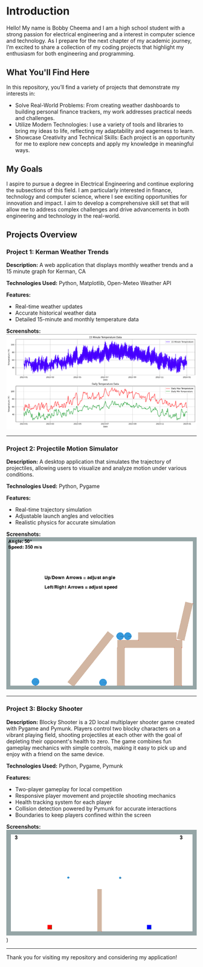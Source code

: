 # Introduction
Hello! My name is Bobby Cheema and I am a high school student with a strong passion for electrical engineering and a interest in computer science and technology. As I prepare for the next chapter of my academic journey, I’m excited to share a collection of my coding projects that highlight my enthusiasm for both engineering and programming.

## What You'll Find Here
In this repository, you’ll find a variety of projects that demonstrate my interests in:
- Solve Real-World Problems: From creating weather dashboards to building personal finance trackers, my work addresses practical needs and challenges.
- Utilize Modern Technologies: I use a variety of tools and libraries to bring my ideas to life, reflecting my adaptability and eagerness to learn.
- Showcase Creativity and Technical Skills: Each project is an opportunity for me to explore new concepts and apply my knowledge in meaningful ways.

## My Goals
I aspire to pursue a degree in Electrical Engineering and continue exploring the subsections of this field. I am particularly interested in finance, technology and computer science, where I see exciting opportunities for innovation and impact. I aim to develop a comprehensive skill set that will allow me to address complex challenges and drive advancements in both engineering and technology in the real-world.


## Projects Overview

### Project 1: Kerman Weather Trends

**Description:** A web application that displays monthly weather trends and a 15 minute graph for Kerman, CA 

**Technologies Used:** Python, Matplotlib, Open-Meteo Weather API

**Features:**
- Real-time weather updates
- Accurate historical weather data
- Detailed 15-minute and monthly temperature data

**Screenshots:**
![Weather Forecast](https://github.com/bobby-c01/projects-portfolio/raw/06ea79ab30a9bacf7b987fd6e54cc232c5a3e066/weather-forecast.png)

---

### Project 2: Projectile Motion Simulator

**Description:** A desktop application that simulates the trajectory of projectiles, allowing users to visualize and analyze motion under various conditions.

**Technologies Used:** Python, Pygame

**Features:**
- Real-time trajectory simulation
- Adjustable launch angles and velocities
- Realistic physics for accurate simulation 

**Screenshots:**
![Projectile Motion](https://github.com/bobby-c01/projects-portfolio/blob/10819b75d22e071f6126da57aea38522d91b1e96/projectile-motion.png)

---

### Project 3: Blocky Shooter

**Description:**  Blocky Shooter is a 2D local multiplayer shooter game created with Pygame and Pymunk. Players control two blocky characters on a vibrant playing field, shooting projectiles at each other with the goal of depleting their opponent's health to zero. The game combines fun gameplay mechanics with simple controls, making it easy to pick up and enjoy with a friend on the same device.

**Technologies Used:** Python, Pygame, Pymunk

**Features:**
- Two-player gameplay for local competition
- Responsive player movement and projectile shooting mechanics
- Health tracking system for each player
- Collision detection powered by Pymunk for accurate interactions
- Boundaries to keep players confined within the screen

**Screenshots:**
![Blocky Shooter](https://github.com/bobby-c01/projects-portfolio/blob/main/blocky-shooter.png
))

---

Thank you for visiting my repository and considering my application!






